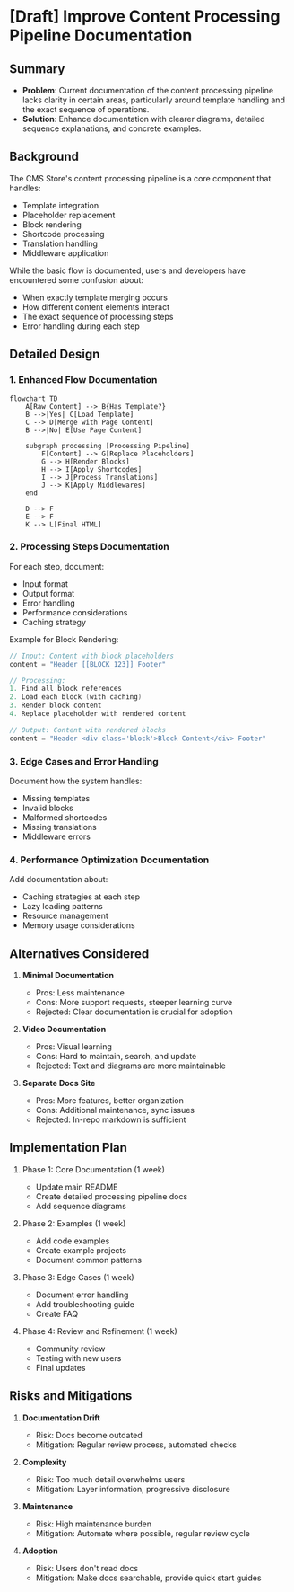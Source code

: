 # [Draft] Improve Content Processing Pipeline Documentation

## Summary
- **Problem**: Current documentation of the content processing pipeline lacks clarity in certain areas, particularly around template handling and the exact sequence of operations.
- **Solution**: Enhance documentation with clearer diagrams, detailed sequence explanations, and concrete examples.

## Background

The CMS Store's content processing pipeline is a core component that handles:
- Template integration
- Placeholder replacement
- Block rendering
- Shortcode processing
- Translation handling
- Middleware application

While the basic flow is documented, users and developers have encountered some confusion about:
- When exactly template merging occurs
- How different content elements interact
- The exact sequence of processing steps
- Error handling during each step

## Detailed Design

### 1. Enhanced Flow Documentation

```mermaid
flowchart TD
    A[Raw Content] --> B{Has Template?}
    B -->|Yes| C[Load Template]
    C --> D[Merge with Page Content]
    B -->|No| E[Use Page Content]
    
    subgraph processing [Processing Pipeline]
        F[Content] --> G[Replace Placeholders]
        G --> H[Render Blocks]
        H --> I[Apply Shortcodes]
        I --> J[Process Translations]
        J --> K[Apply Middlewares]
    end
    
    D --> F
    E --> F
    K --> L[Final HTML]
```

### 2. Processing Steps Documentation

For each step, document:
- Input format
- Output format
- Error handling
- Performance considerations
- Caching strategy

Example for Block Rendering:
```go
// Input: Content with block placeholders
content = "Header [[BLOCK_123]] Footer"

// Processing:
1. Find all block references
2. Load each block (with caching)
3. Render block content
4. Replace placeholder with rendered content

// Output: Content with rendered blocks
content = "Header <div class='block'>Block Content</div> Footer"
```

### 3. Edge Cases and Error Handling

Document how the system handles:
- Missing templates
- Invalid blocks
- Malformed shortcodes
- Missing translations
- Middleware errors

### 4. Performance Optimization Documentation

Add documentation about:
- Caching strategies at each step
- Lazy loading patterns
- Resource management
- Memory usage considerations

## Alternatives Considered

1. **Minimal Documentation**
   - Pros: Less maintenance
   - Cons: More support requests, steeper learning curve
   - Rejected: Clear documentation is crucial for adoption

2. **Video Documentation**
   - Pros: Visual learning
   - Cons: Hard to maintain, search, and update
   - Rejected: Text and diagrams are more maintainable

3. **Separate Docs Site**
   - Pros: More features, better organization
   - Cons: Additional maintenance, sync issues
   - Rejected: In-repo markdown is sufficient

## Implementation Plan

1. Phase 1: Core Documentation (1 week)
   - Update main README
   - Create detailed processing pipeline docs
   - Add sequence diagrams

2. Phase 2: Examples (1 week)
   - Add code examples
   - Create example projects
   - Document common patterns

3. Phase 3: Edge Cases (1 week)
   - Document error handling
   - Add troubleshooting guide
   - Create FAQ

4. Phase 4: Review and Refinement (1 week)
   - Community review
   - Testing with new users
   - Final updates

## Risks and Mitigations

1. **Documentation Drift**
   - Risk: Docs become outdated
   - Mitigation: Regular review process, automated checks

2. **Complexity**
   - Risk: Too much detail overwhelms users
   - Mitigation: Layer information, progressive disclosure

3. **Maintenance**
   - Risk: High maintenance burden
   - Mitigation: Automate where possible, regular review cycle

4. **Adoption**
   - Risk: Users don't read docs
   - Mitigation: Make docs searchable, provide quick start guides 
